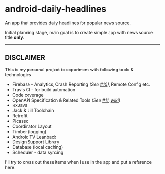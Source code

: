 # android-daily-headlines
An app that provides daily headlines for popular news source.

Initial planning stage, main goal is to create simple app with news source title **only**.

----

## DISCLAIMER
This is my personal project to experiment with following tools & technologies
 * Firebase - Analytics, Crash Reporting _(See [#10](https://github.com/amardeshbd/android-daily-headlines/pull/10))_, Remote Config etc.
 * Travis CI - for build automation
 * Code coverage 
 * OpenAPI Specification & Related Tools _(See [#11](https://github.com/amardeshbd/android-daily-headlines/pull/11), [wiki](https://github.com/amardeshbd/android-daily-headlines/wiki/Swagger-Codegen))_
 * RxJava
 * Jack & Jill Toolchain 
 * Retrofit
 * Picasso
 * Coordinator Layout
 * Timber (logging)
 * Android TV Leanback
 * Design Support Library
 * Database (local caching)
 * Scheduler - data syncing
 
I'll try to cross out these items when I use in the app and put a reference here.
